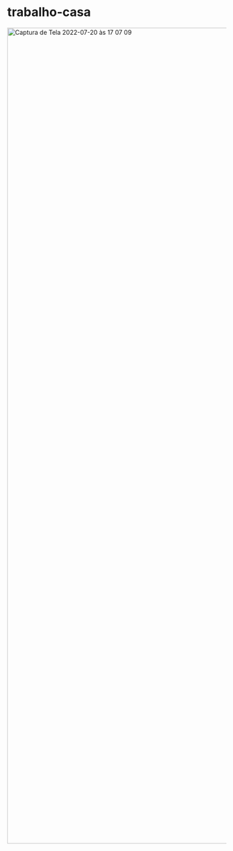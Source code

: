 # trabalho-casa

<img width="1873" alt="Captura de Tela 2022-07-20 às 17 07 09" src="https://user-images.githubusercontent.com/66705552/180082315-dc64ce0f-1035-490d-af6c-00bf983ead1e.png">
